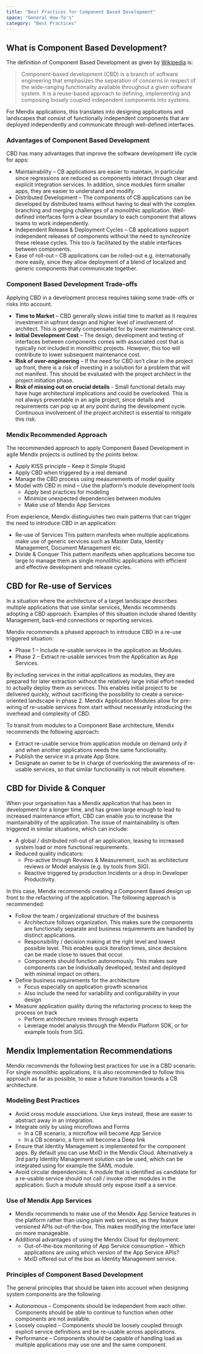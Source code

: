 ```yaml
---
title: "Best Practices for Component Based Development"
space: "General How-To's"
category: "Best Practices"
---
```

## What is Component Based Development?

The definition of Component Based Development as given by [Wikipedia](https://en.wikipedia.org/wiki/Component-based_software_engineering) is:

> Component-based development (CBD) is a branch of software engineering that emphasizes the separation of concerns in respect of the wide-ranging functionality available throughout a given software system. It is a reuse-based approach to defining, implementing and composing loosely coupled independent components into systems.

For Mendix applications, this translates into designing applications and landscapes that consist of functionally independent components that are deployed independently and communicate through well-defined interfaces.

### Advantages of Component Based Development

CBD has many advantages that improve the software development life cycle for apps:

*   Maintainability – CB applications are easier to maintain, in particular since regressions are reduced as components interact through clear and explicit integration services. In addition, since modules form smaller apps, they are easier to understand and modify.
*   Distributed Development – The components of CB applications can be developed by distributed teams without having to deal with the complex branching and merging challenges of a monolithic application. Well-defined interfaces form a clear boundary to each component that allows teams to work independently.
*   Independent Release & Deployment Cycles – CB applications support independent releases of components without the need to synchronize these release cycles. This too is facilitated by the stable interfaces between components.
*   Ease of roll-out – CB applications can be rolled-out e.g. internationally more easily, since they allow deployment of a blend of localized and generic components that communicate together.

### Component Based Development Trade-offs

Applying CBD in a development process requires taking some trade-offs or risks into account.

*   **Time to Market** – CBD generally slows initial time to market as it requires investment in upfront design and higher level of involvement of architect. This is generally compensated for by lower maintenance cost.
*   **Initial Development Cost** – The design, development and testing of interfaces between components comes with associated cost that is typically not included in monolithic projects. However, this too will contribute to lower subsequent maintenance cost.
*   **Risk of over-engineering** – If the need for CBD isn’t clear in the project up front, there is a risk of investing in a solution for a problem that will not manifest. This should be evaluated with the project architect in the project initiation phase.
*   **Risk of missing out on crucial details** - Small functional details may have huge architectural implications and could be overlooked. This is not always preventable in an agile project, since details and requirements can pop up at any point during the development cycle. Continuous involvement of the project architect is essential to mitigate this risk.

### Mendix Recommended Approach

The recommended approach to apply Component Based Development in agile Mendix projects is outlined by the points below.

*   Apply KISS principle – Keep it Simple Stupid
*   Apply CBD when triggered by a real demand
*   Manage the CBD process using measurements of model quality
*   Model with CBD in mind – Use the platform's module development tools
    *   Apply best practices for modeling
    *   Minimize unexpected dependencies between modules
    *   Make use of Mendix App Services

From experience, Mendix distinguishes two main patterns that can trigger the need to introduce CBD in an application:

*   Re-use of Services
    This pattern manifests when multiple applications make use of generic services such as Master Data, Identity Management, Document Management etc.
*   Divide & Conquer
    This pattern manifests when applications become too large to manage them as single monolithic applications with efficient and effective development and release cycles.

## CBD for Re-use of Services

In a situation where the architecture of a target landscape describes multiple applications that use similar services, Mendix recommends adopting a CBD approach. Examples of this situation include shared Identity Management, back-end connections or reporting services.

Mendix recommends a phased approach to introduce CBD in a re-use triggered situation:

*   Phase 1 – Include re-usable services in the application as Modules.
*   Phase 2 – Extract re-usable services from the Application as App Services.

By including services in the initial applications as modules, they are prepared for later extraction without the relatively large initial effort needed to actually deploy them as services. This enables initial project to be delivered quickly, without sacrificing the possibility to create a service-oriented landscape in phase 2. Mendix Application Modules allow for pre-wiring of re-usable services from start without necessarily introducing the overhead and complexity of CBD.

To transit from modules to a Component Base architecture, Mendix recommends the following approach:

*   Extract re-usable service from application module on demand only if and when another applications needs the same functionality.
*   Publish the service in a private App Store.
*   Designate an owner to be in charge of overlooking the awareness of re-usable services, so that similar functionality is not rebuilt elsewhere.

## CBD for Divide & Conquer

When your organisation has a Mendix application that has been in development for a longer time, and has grown large enough to lead to increased maintenance effort, CBD can enable you to increase the maintainability of the application. The issue of maintainability is often triggered in similar situations, which can include:

*   A global / distributed roll-out of an application, leasing to increased system load or more functional requirements.
*   Reduced quality indicators:
    *   Pro-active through Reviews & Measurement, such as architecture reviews or Model analysis (e.g. by tools from SIG).
    *   Reactive triggered by production Incidents or a drop in Developer Productivity.

In this case, Mendix recommends creating a Component Based design up front to the refactoring of the application. The following approach is recommended:

*   Follow the team / organizational structure of the business
    *   Architecture follows organization. This makes sure the components are functionally separate and business requirements are handled by distinct applications.
    *   Responsibility / decision making at the right level and lowest possible level. This enables quick iteration times, since decisions can be made close to issues that occur.
    *   Components should function autonomously. This makes sure components can be individually developed, tested and deployed with minimal impact on others.
*   Define business requirements for the architecture
    *   Focus especially on application growth scenarios
    *   Also include the need for variability and configurability in your design
*   Measure application quality during the refactoring process to keep the process on track
    *   Perform architecture reviews through experts
    *   Leverage model analysis through the Mendix Platform SDK, or for example tools from SIG.

## Mendix Implementation Recommendations

Mendix recommends the following best practices for use in a CBD scenario. For single monolithic applications, it is also recommended to follow this approach as far as possible, to ease a future transition towards a CB architecture.

### Modeling Best Practices

*   Avoid cross module associations. Use keys instead, these are easier to abstract away in an integration.
*   Integrate only by using microflows and Forms
    *   In a CB scenario, a microflow will become App Service
    *   In a CB scenario, a form will become a Deep link
*   Ensure that Identity Management is implemented for the component apps. By default you can use MxID in the Mendix Cloud. Alternatively a 3rd party Identity Management solution can be used, which can be integrated using for example the SAML module.
*   Avoid circular dependencies: A module that is identified as candidate for a re-usable service should not call / invoke other modules in the application. Such a module should only expose itself a a service.

### Use of Mendix App Services

*   Mendix recommends to make use of the Mendix App Service features in the platform rather than using plain web services, as they feature versioned APIs out-of-the-box. This makes modifying the interface later on more manageable.
*   Additional advantages of using the Mendix Cloud for deployment:
    *   Out-of-the-box monitoring of App Service consumption – Which applications are using which version of the App Service APIs?
    *   MxID offered out of the box as Identity Management service.

### Principles of Component Based Development

The general principles that should be taken into account when designing system components are the following:

*   Autonomous – Components should be independent from each other. Components should be able to continue to function when other components are not available.
*   Loosely coupled – Components should be loosely coupled through explicit service definitions and be re-usable across applications.
*   Performance – Components should be capable of handling load as multiple applications may use one and the same component.
